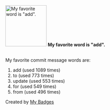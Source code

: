 <img src="https://my-badges.github.io/my-badges/favorite-word.png" alt="My favorite word is &quot;add&quot;." title="My favorite word is &quot;add&quot;." width="128">
<strong>My favorite word is &quot;add&quot;.</strong>
<br><br>

My favorite commit message words are:

1. add (used 1089 times)
2. to (used 773 times)
3. update (used 553 times)
4. for (used 549 times)
5. from (used 496 times)


Created by <a href="https://github.com/my-badges/my-badges">My Badges</a>